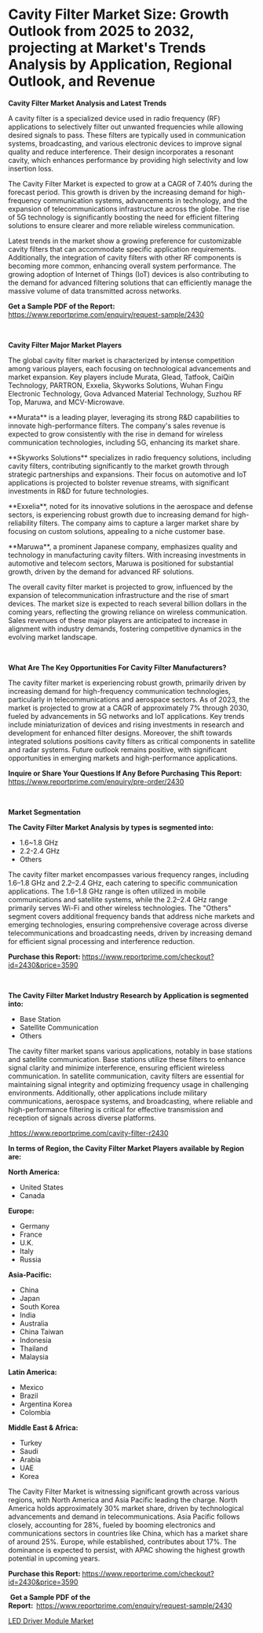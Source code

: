 <p><h1>Cavity Filter Market Size: Growth Outlook from 2025 to 2032, projecting at Market's Trends Analysis by Application, Regional Outlook, and Revenue</h1></p><p><strong>Cavity Filter Market Analysis and Latest Trends</strong></p>
<p><p>A cavity filter is a specialized device used in radio frequency (RF) applications to selectively filter out unwanted frequencies while allowing desired signals to pass. These filters are typically used in communication systems, broadcasting, and various electronic devices to improve signal quality and reduce interference. Their design incorporates a resonant cavity, which enhances performance by providing high selectivity and low insertion loss.</p><p>The Cavity Filter Market is expected to grow at a CAGR of 7.40% during the forecast period. This growth is driven by the increasing demand for high-frequency communication systems, advancements in technology, and the expansion of telecommunications infrastructure across the globe. The rise of 5G technology is significantly boosting the need for efficient filtering solutions to ensure clearer and more reliable wireless communication.</p><p>Latest trends in the market show a growing preference for customizable cavity filters that can accommodate specific application requirements. Additionally, the integration of cavity filters with other RF components is becoming more common, enhancing overall system performance. The growing adoption of Internet of Things (IoT) devices is also contributing to the demand for advanced filtering solutions that can efficiently manage the massive volume of data transmitted across networks.</p></p>
<p><strong>Get a Sample PDF of the Report:&nbsp;</strong> <a href="https://www.reportprime.com/enquiry/request-sample/2430?utm_campaign=2631&utm_medium=2&utm_source=Github&utm_content=ia&utm_term=18032025&utm_id=cavity-filter">https://www.reportprime.com/enquiry/request-sample/2430</a></p>
<p>&nbsp;</p>
<p><strong>Cavity Filter Major Market Players</strong></p>
<p><p>The global cavity filter market is characterized by intense competition among various players, each focusing on technological advancements and market expansion. Key players include Murata, Glead, Tatfook, CaiQin Technology, PARTRON, Exxelia, Skyworks Solutions, Wuhan Fingu Electronic Technology, Gova Advanced Material Technology, Suzhou RF Top, Maruwa, and MCV-Microwave.</p><p>**Murata** is a leading player, leveraging its strong R&D capabilities to innovate high-performance filters. The company's sales revenue is expected to grow consistently with the rise in demand for wireless communication technologies, including 5G, enhancing its market share.</p><p>**Skyworks Solutions** specializes in radio frequency solutions, including cavity filters, contributing significantly to the market growth through strategic partnerships and expansions. Their focus on automotive and IoT applications is projected to bolster revenue streams, with significant investments in R&D for future technologies.</p><p>**Exxelia**, noted for its innovative solutions in the aerospace and defense sectors, is experiencing robust growth due to increasing demand for high-reliability filters. The company aims to capture a larger market share by focusing on custom solutions, appealing to a niche customer base.</p><p>**Maruwa**, a prominent Japanese company, emphasizes quality and technology in manufacturing cavity filters. With increasing investments in automotive and telecom sectors, Maruwa is positioned for substantial growth, driven by the demand for advanced RF solutions.</p><p>The overall cavity filter market is projected to grow, influenced by the expansion of telecommunication infrastructure and the rise of smart devices. The market size is expected to reach several billion dollars in the coming years, reflecting the growing reliance on wireless communication. Sales revenues of these major players are anticipated to increase in alignment with industry demands, fostering competitive dynamics in the evolving market landscape.</p></p>
<p>&nbsp;</p>
<p><strong>What Are The Key Opportunities For Cavity Filter Manufacturers?</strong></p>
<p><p>The cavity filter market is experiencing robust growth, primarily driven by increasing demand for high-frequency communication technologies, particularly in telecommunications and aerospace sectors. As of 2023, the market is projected to grow at a CAGR of approximately 7% through 2030, fueled by advancements in 5G networks and IoT applications. Key trends include miniaturization of devices and rising investments in research and development for enhanced filter designs. Moreover, the shift towards integrated solutions positions cavity filters as critical components in satellite and radar systems. Future outlook remains positive, with significant opportunities in emerging markets and high-performance applications.</p></p>
<p><strong>Inquire or Share Your Questions If Any Before Purchasing This Report:</strong> <a href="https://www.reportprime.com/enquiry/pre-order/2430?utm_campaign=2631&utm_medium=2&utm_source=Github&utm_content=ia&utm_term=18032025&utm_id=cavity-filter">https://www.reportprime.com/enquiry/pre-order/2430</a></p>
<p>&nbsp;</p>
<p><strong>Market Segmentation</strong></p>
<p><strong>The Cavity Filter Market Analysis by types is segmented into:</strong></p>
<p><ul><li>1.6~1.8 GHz</li><li>2.2-2.4 GHz</li><li>Others</li></ul></p>
<p><p>The cavity filter market encompasses various frequency ranges, including 1.6–1.8 GHz and 2.2–2.4 GHz, each catering to specific communication applications. The 1.6–1.8 GHz range is often utilized in mobile communications and satellite systems, while the 2.2–2.4 GHz range primarily serves Wi-Fi and other wireless technologies. The "Others" segment covers additional frequency bands that address niche markets and emerging technologies, ensuring comprehensive coverage across diverse telecommunications and broadcasting needs, driven by increasing demand for efficient signal processing and interference reduction.</p></p>
<p><strong>Purchase this Report:&nbsp;</strong><a href="https://www.reportprime.com/checkout?id=2430&price=3590&utm_campaign=2631&utm_medium=2&utm_source=Github&utm_content=ia&utm_term=18032025&utm_id=cavity-filter">https://www.reportprime.com/checkout?id=2430&price=3590</a></p>
<p>&nbsp;</p>
<p><strong>The Cavity Filter Market Industry Research by Application is segmented into:</strong></p>
<p><ul><li>Base Station</li><li>Satellite Communication</li><li>Others</li></ul></p>
<p><p>The cavity filter market spans various applications, notably in base stations and satellite communication. Base stations utilize these filters to enhance signal clarity and minimize interference, ensuring efficient wireless communication. In satellite communication, cavity filters are essential for maintaining signal integrity and optimizing frequency usage in challenging environments. Additionally, other applications include military communications, aerospace systems, and broadcasting, where reliable and high-performance filtering is critical for effective transmission and reception of signals across diverse platforms.</p></p>
<p><a href="https://www.reportprime.com/cavity-filter-r2430?utm_campaign=2631&utm_medium=2&utm_source=Github&utm_content=ia&utm_term=18032025&utm_id=cavity-filter">&nbsp;https://www.reportprime.com/cavity-filter-r2430</a></p>
<p><strong>In terms of Region, the Cavity Filter Market Players available by Region are:</strong></p>
<p>
    <p> <strong> North America: </strong>
        <ul>
            <li>United States</li>
            <li>Canada</li>
        </ul>
        </p> 
    <p> <strong> Europe: </strong>
        <ul>
            <li>Germany</li>
            <li>France</li>
            <li>U.K.</li>
            <li>Italy</li>
            <li>Russia</li>
        </ul>
        </p> 
    <p> <strong> Asia-Pacific: </strong>
        <ul>
            <li>China</li>
            <li>Japan</li>
            <li>South Korea</li>
            <li>India</li>
            <li>Australia</li>
            <li>China Taiwan</li>
            <li>Indonesia</li>
            <li>Thailand</li>
            <li>Malaysia</li>
        </ul>
        </p> 
    <p> <strong> Latin America: </strong>
        <ul>
            <li>Mexico</li>
            <li>Brazil</li>
            <li>Argentina Korea</li>
            <li>Colombia</li>
        </ul>
        </p> 
    <p> <strong> Middle East & Africa: </strong>
        <ul>
            <li>Turkey</li>
            <li>Saudi</li>
            <li>Arabia</li>
            <li>UAE</li>
            <li>Korea</li>
        </ul>
    </p>
    </p>
<p><p>The Cavity Filter Market is witnessing significant growth across various regions, with North America and Asia Pacific leading the charge. North America holds approximately 30% market share, driven by technological advancements and demand in telecommunications. Asia Pacific follows closely, accounting for 28%, fueled by booming electronics and communications sectors in countries like China, which has a market share of around 25%. Europe, while established, contributes about 17%. The dominance is expected to persist, with APAC showing the highest growth potential in upcoming years.</p></p>
<p><strong>Purchase this Report: </strong><a href="https://www.reportprime.com/checkout?id=2430&price=3590&utm_campaign=2631&utm_medium=2&utm_source=Github&utm_content=ia&utm_term=18032025&utm_id=cavity-filter">https://www.reportprime.com/checkout?id=2430&price=3590</a></p>
<p>&nbsp;<strong>Get a Sample PDF of the Report:&nbsp;&nbsp;</strong><a href="https://www.reportprime.com/enquiry/request-sample/2430?utm_campaign=2631&utm_medium=2&utm_source=Github&utm_content=ia&utm_term=18032025&utm_id=cavity-filter">https://www.reportprime.com/enquiry/request-sample/2430</a></p>
<p><strong></strong></p>
<p><p><a href="https://github.com/boonegoicks7/Market-Research-Report-List-1/blob/main/led-driver-module-market.md?utm_campaign=2631&utm_medium=2&utm_source=Github&utm_content=ia&utm_term=18032025&utm_id=cavity-filter">LED Driver Module Market</a></p></p>